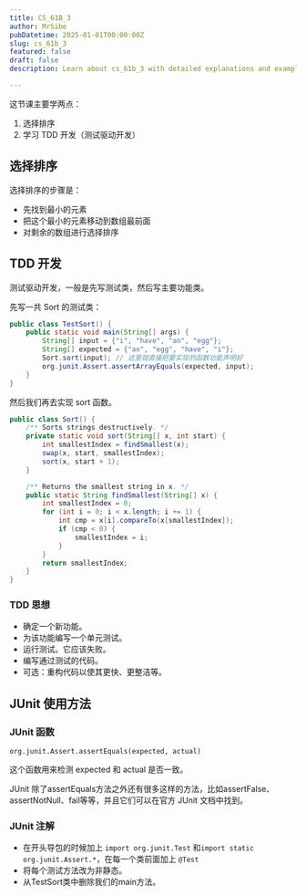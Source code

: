 ```yaml
---
title: CS_61B_3
author: MrSibe
pubDatetime: 2025-01-01T00:00:00Z
slug: cs_61b_3
featured: false
draft: false
description: Learn about cs_61b_3 with detailed explanations and examples.

---
```

这节课主要学两点：
1. 选择排序
2. 学习 TDD 开发（测试驱动开发）

## 选择排序

选择排序的步骤是：
- 先找到最小的元素
- 把这个最小的元素移动到数组最前面
- 对剩余的数组进行选择排序

## TDD 开发

测试驱动开发，一般是先写测试类，然后写主要功能类。

先写一共 Sort 的测试类：

```Java
public class TestSort() {
	public static void main(String[] args) {
		String[] input = {"i", "have", "an", "egg"};
	    String[] expected = {"an", "egg", "have", "i"};
	    Sort.sort(input); // 这里就直接把要实现的函数功能声明好
	    org.junit.Assert.assertArrayEquals(expected, input);
	}
}
```

然后我们再去实现 sort 函数。

```Java
public class Sort() {
    /** Sorts strings destructively. */
	private static void sort(String[] x, int start) { 
		int smallestIndex = findSmallest(x);
		swap(x, start, smallestIndex);
		sort(x, start + 1);
	}

    /** Returns the smallest string in x. */
    public static String findSmallest(String[] x) {
		int smallestIndex = 0;
		for (int i = 0; i < x.length; i += 1) {
			int cmp = x[i].compareTo(x[smallestIndex]);
			if (cmp < 0) {
				smallestIndex = i;
			}
		}
		return smallestIndex;
    }
}
```

### TDD 思想

- 确定一个新功能。
- 为该功能编写一个单元测试。 
- 运行测试。它应该失败。
- 编写通过测试的代码。
- 可选：重构代码以使其更快、更整洁等。

## JUnit 使用方法

### JUnit 函数

`org.junit.Assert.assertEquals(expected, actual)`

这个函数用来检测 expected 和 actual 是否一致。

JUnit 除了assertEquals方法之外还有很多这样的方法，比如assertFalse、assertNotNull、fail等等，并且它们可以在官方 JUnit 文档中找到。

### JUnit 注解

- 在开头导包的时候加上 `import org.junit.Test` 和`import static org.junit.Assert.*`，在每一个类前面加上 ` @Test `
- 将每个测试方法改为非静态。
- 从TestSort类中删除我们的main方法。